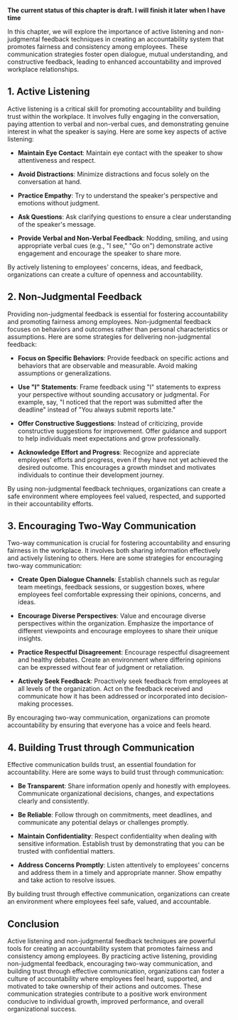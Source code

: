 **The current status of this chapter is draft. I will finish it later when I have time**

In this chapter, we will explore the importance of active listening and non-judgmental feedback techniques in creating an accountability system that promotes fairness and consistency among employees. These communication strategies foster open dialogue, mutual understanding, and constructive feedback, leading to enhanced accountability and improved workplace relationships.

**1. Active Listening**
-----------------------

Active listening is a critical skill for promoting accountability and building trust within the workplace. It involves fully engaging in the conversation, paying attention to verbal and non-verbal cues, and demonstrating genuine interest in what the speaker is saying. Here are some key aspects of active listening:

* **Maintain Eye Contact**: Maintain eye contact with the speaker to show attentiveness and respect.

* **Avoid Distractions**: Minimize distractions and focus solely on the conversation at hand.

* **Practice Empathy**: Try to understand the speaker's perspective and emotions without judgment.

* **Ask Questions**: Ask clarifying questions to ensure a clear understanding of the speaker's message.

* **Provide Verbal and Non-Verbal Feedback**: Nodding, smiling, and using appropriate verbal cues (e.g., "I see," "Go on") demonstrate active engagement and encourage the speaker to share more.

By actively listening to employees' concerns, ideas, and feedback, organizations can create a culture of openness and accountability.

**2. Non-Judgmental Feedback**
------------------------------

Providing non-judgmental feedback is essential for fostering accountability and promoting fairness among employees. Non-judgmental feedback focuses on behaviors and outcomes rather than personal characteristics or assumptions. Here are some strategies for delivering non-judgmental feedback:

* **Focus on Specific Behaviors**: Provide feedback on specific actions and behaviors that are observable and measurable. Avoid making assumptions or generalizations.

* **Use "I" Statements**: Frame feedback using "I" statements to express your perspective without sounding accusatory or judgmental. For example, say, "I noticed that the report was submitted after the deadline" instead of "You always submit reports late."

* **Offer Constructive Suggestions**: Instead of criticizing, provide constructive suggestions for improvement. Offer guidance and support to help individuals meet expectations and grow professionally.

* **Acknowledge Effort and Progress**: Recognize and appreciate employees' efforts and progress, even if they have not yet achieved the desired outcome. This encourages a growth mindset and motivates individuals to continue their development journey.

By using non-judgmental feedback techniques, organizations can create a safe environment where employees feel valued, respected, and supported in their accountability efforts.

**3. Encouraging Two-Way Communication**
----------------------------------------

Two-way communication is crucial for fostering accountability and ensuring fairness in the workplace. It involves both sharing information effectively and actively listening to others. Here are some strategies for encouraging two-way communication:

* **Create Open Dialogue Channels**: Establish channels such as regular team meetings, feedback sessions, or suggestion boxes, where employees feel comfortable expressing their opinions, concerns, and ideas.

* **Encourage Diverse Perspectives**: Value and encourage diverse perspectives within the organization. Emphasize the importance of different viewpoints and encourage employees to share their unique insights.

* **Practice Respectful Disagreement**: Encourage respectful disagreement and healthy debates. Create an environment where differing opinions can be expressed without fear of judgment or retaliation.

* **Actively Seek Feedback**: Proactively seek feedback from employees at all levels of the organization. Act on the feedback received and communicate how it has been addressed or incorporated into decision-making processes.

By encouraging two-way communication, organizations can promote accountability by ensuring that everyone has a voice and feels heard.

**4. Building Trust through Communication**
-------------------------------------------

Effective communication builds trust, an essential foundation for accountability. Here are some ways to build trust through communication:

* **Be Transparent**: Share information openly and honestly with employees. Communicate organizational decisions, changes, and expectations clearly and consistently.

* **Be Reliable**: Follow through on commitments, meet deadlines, and communicate any potential delays or challenges promptly.

* **Maintain Confidentiality**: Respect confidentiality when dealing with sensitive information. Establish trust by demonstrating that you can be trusted with confidential matters.

* **Address Concerns Promptly**: Listen attentively to employees' concerns and address them in a timely and appropriate manner. Show empathy and take action to resolve issues.

By building trust through effective communication, organizations can create an environment where employees feel safe, valued, and accountable.

**Conclusion**
--------------

Active listening and non-judgmental feedback techniques are powerful tools for creating an accountability system that promotes fairness and consistency among employees. By practicing active listening, providing non-judgmental feedback, encouraging two-way communication, and building trust through effective communication, organizations can foster a culture of accountability where employees feel heard, supported, and motivated to take ownership of their actions and outcomes. These communication strategies contribute to a positive work environment conducive to individual growth, improved performance, and overall organizational success.
